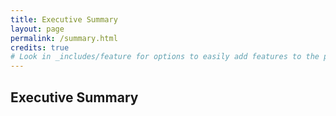 ```yaml
---
title: Executive Summary
layout: page
permalink: /summary.html
credits: true
# Look in _includes/feature for options to easily add features to the page
---
```


## Executive Summary